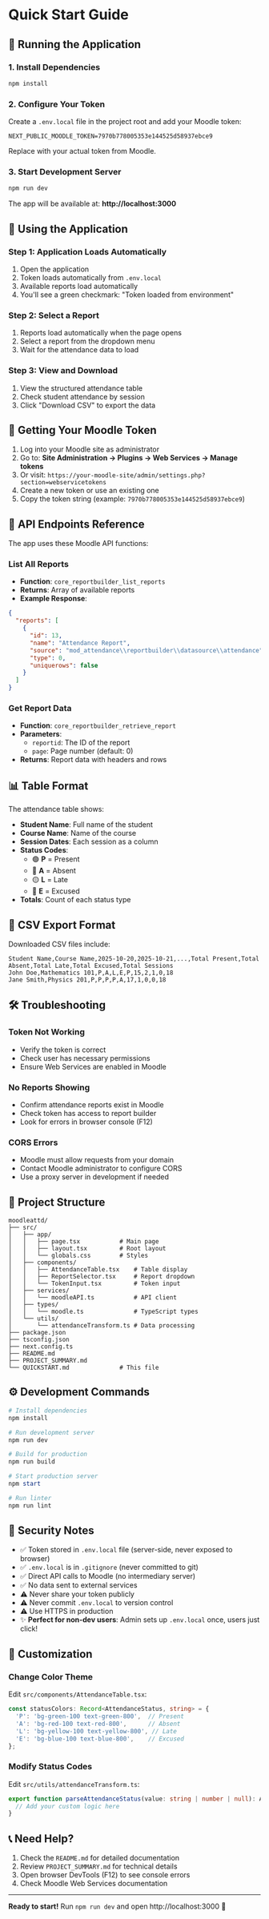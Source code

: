 # Quick Start Guide

## 🚀 Running the Application

### 1. Install Dependencies
```powershell
npm install
```

### 2. Configure Your Token

Create a `.env.local` file in the project root and add your Moodle token:

```env
NEXT_PUBLIC_MOODLE_TOKEN=7970b778005353e144525d58937ebce9
```

Replace with your actual token from Moodle.

### 3. Start Development Server
```powershell
npm run dev
```

The app will be available at: **http://localhost:3000**

## 📱 Using the Application

### Step 1: Application Loads Automatically
1. Open the application
2. Token loads automatically from `.env.local`
3. Available reports load automatically
4. You'll see a green checkmark: "Token loaded from environment"

### Step 2: Select a Report
1. Reports load automatically when the page opens
2. Select a report from the dropdown menu
3. Wait for the attendance data to load

### Step 3: View and Download
1. View the structured attendance table
2. Check student attendance by session
3. Click "Download CSV" to export the data

## 🔑 Getting Your Moodle Token

1. Log into your Moodle site as administrator
2. Go to: **Site Administration → Plugins → Web Services → Manage tokens**
3. Or visit: `https://your-moodle-site/admin/settings.php?section=webservicetokens`
4. Create a new token or use an existing one
5. Copy the token string (example: `7970b778005353e144525d58937ebce9`)

## 🎯 API Endpoints Reference

The app uses these Moodle API functions:

### List All Reports
- **Function**: `core_reportbuilder_list_reports`
- **Returns**: Array of available reports
- **Example Response**:
```json
{
  "reports": [
    {
      "id": 13,
      "name": "Attendance Report",
      "source": "mod_attendance\\reportbuilder\\datasource\\attendance",
      "type": 0,
      "uniquerows": false
    }
  ]
}
```

### Get Report Data
- **Function**: `core_reportbuilder_retrieve_report`
- **Parameters**: 
  - `reportid`: The ID of the report
  - `page`: Page number (default: 0)
- **Returns**: Report data with headers and rows

## 📊 Table Format

The attendance table shows:

- **Student Name**: Full name of the student
- **Course Name**: Name of the course
- **Session Dates**: Each session as a column
- **Status Codes**:
  - 🟢 **P** = Present
  - 🔴 **A** = Absent
  - 🟡 **L** = Late
  - 🔵 **E** = Excused
- **Totals**: Count of each status type

## 💾 CSV Export Format

Downloaded CSV files include:
```csv
Student Name,Course Name,2025-10-20,2025-10-21,...,Total Present,Total Absent,Total Late,Total Excused,Total Sessions
John Doe,Mathematics 101,P,A,L,E,P,15,2,1,0,18
Jane Smith,Physics 201,P,P,P,P,A,17,1,0,0,18
```

## 🛠️ Troubleshooting

### Token Not Working
- Verify the token is correct
- Check user has necessary permissions
- Ensure Web Services are enabled in Moodle

### No Reports Showing
- Confirm attendance reports exist in Moodle
- Check token has access to report builder
- Look for errors in browser console (F12)

### CORS Errors
- Moodle must allow requests from your domain
- Contact Moodle administrator to configure CORS
- Use a proxy server in development if needed

## 📂 Project Structure

```
moodleattd/
├── src/
│   ├── app/
│   │   ├── page.tsx           # Main page
│   │   ├── layout.tsx         # Root layout
│   │   └── globals.css        # Styles
│   ├── components/
│   │   ├── AttendanceTable.tsx    # Table display
│   │   ├── ReportSelector.tsx     # Report dropdown
│   │   └── TokenInput.tsx         # Token input
│   ├── services/
│   │   └── moodleAPI.ts           # API client
│   ├── types/
│   │   └── moodle.ts              # TypeScript types
│   └── utils/
│       └── attendanceTransform.ts # Data processing
├── package.json
├── tsconfig.json
├── next.config.ts
├── README.md
├── PROJECT_SUMMARY.md
└── QUICKSTART.md              # This file
```

## ⚙️ Development Commands

```powershell
# Install dependencies
npm install

# Run development server
npm run dev

# Build for production
npm run build

# Start production server
npm start

# Run linter
npm run lint
```

## 🔐 Security Notes

- ✅ Token stored in `.env.local` file (server-side, never exposed to browser)
- ✅ `.env.local` is in `.gitignore` (never committed to git)
- ✅ Direct API calls to Moodle (no intermediary server)
- ✅ No data sent to external services
- ⚠️ Never share your token publicly
- ⚠️ Never commit `.env.local` to version control
- ⚠️ Use HTTPS in production
- ✨ **Perfect for non-dev users**: Admin sets up `.env.local` once, users just click!

## 🎨 Customization

### Change Color Theme
Edit `src/components/AttendanceTable.tsx`:
```typescript
const statusColors: Record<AttendanceStatus, string> = {
  'P': 'bg-green-100 text-green-800',  // Present
  'A': 'bg-red-100 text-red-800',      // Absent
  'L': 'bg-yellow-100 text-yellow-800', // Late
  'E': 'bg-blue-100 text-blue-800',    // Excused
};
```

### Modify Status Codes
Edit `src/utils/attendanceTransform.ts`:
```typescript
export function parseAttendanceStatus(value: string | number | null): AttendanceStatus {
  // Add your custom logic here
}
```

## 📞 Need Help?

1. Check the `README.md` for detailed documentation
2. Review `PROJECT_SUMMARY.md` for technical details
3. Open browser DevTools (F12) to see console errors
4. Check Moodle Web Services documentation

---

**Ready to start!** Run `npm run dev` and open http://localhost:3000 🚀
